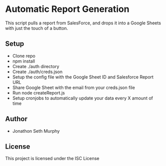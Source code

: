 # Automatic Report Generation

This script pulls a report from SalesForce, and drops it into a Google Sheets with just the touch of a button.

## Setup

* Clone repo
* npm install
* Create ./auth directory
* Create ./auth/creds.json
* Setup the config file with the Google Sheet ID and Salesforce Report URL
* Share Google Sheet with the email from your creds.json file
* Run node createReport.js
* Setup cronjobs to automatically update your data every X amount of time

## Author

* Jonathon Seth Murphy

## License

This project is licensed under the ISC License
